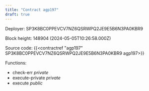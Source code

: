 ```yaml
---
title: "Contract agp197"
draft: true
---
```

Deployer: SP3K8BC0PPEVCV7NZ6QSRWPQ2JE9E5B6N3PA0KBR9


 



Block height: 148904 (2024-05-05T10:26:58.000Z)

Source code: {{<contractref "agp197" SP3K8BC0PPEVCV7NZ6QSRWPQ2JE9E5B6N3PA0KBR9 agp197>}}

Functions:

* check-err _private_
* execute-private _private_
* execute _public_
